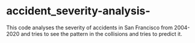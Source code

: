 # accident_severity-analysis-
This code analyses the severity of accidents in San Francisco from 2004-2020 and tries to see the pattern in the collisions and tries to predict it.  

